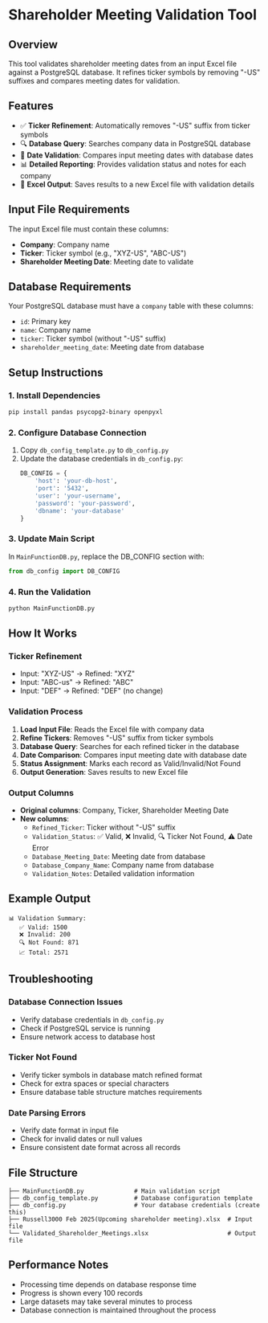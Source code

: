 # Shareholder Meeting Validation Tool

## Overview
This tool validates shareholder meeting dates from an input Excel file against a PostgreSQL database. It refines ticker symbols by removing "-US" suffixes and compares meeting dates for validation.

## Features
- ✅ **Ticker Refinement**: Automatically removes "-US" suffix from ticker symbols
- 🔍 **Database Query**: Searches company data in PostgreSQL database
- 📅 **Date Validation**: Compares input meeting dates with database dates
- 📊 **Detailed Reporting**: Provides validation status and notes for each company
- 💾 **Excel Output**: Saves results to a new Excel file with validation details

## Input File Requirements
The input Excel file must contain these columns:
- **Company**: Company name
- **Ticker**: Ticker symbol (e.g., "XYZ-US", "ABC-US")
- **Shareholder Meeting Date**: Meeting date to validate

## Database Requirements
Your PostgreSQL database must have a `company` table with these columns:
- `id`: Primary key
- `name`: Company name
- `ticker`: Ticker symbol (without "-US" suffix)
- `shareholder_meeting_date`: Meeting date from database

## Setup Instructions

### 1. Install Dependencies
```bash
pip install pandas psycopg2-binary openpyxl
```

### 2. Configure Database Connection
1. Copy `db_config_template.py` to `db_config.py`
2. Update the database credentials in `db_config.py`:
   ```python
   DB_CONFIG = {
       'host': 'your-db-host',
       'port': '5432',
       'user': 'your-username',
       'password': 'your-password',
       'dbname': 'your-database'
   }
   ```

### 3. Update Main Script
In `MainFunctionDB.py`, replace the DB_CONFIG section with:
```python
from db_config import DB_CONFIG
```

### 4. Run the Validation
```bash
python MainFunctionDB.py
```

## How It Works

### Ticker Refinement
- Input: "XYZ-US" → Refined: "XYZ"
- Input: "ABC-us" → Refined: "ABC"
- Input: "DEF" → Refined: "DEF" (no change)

### Validation Process
1. **Load Input File**: Reads the Excel file with company data
2. **Refine Tickers**: Removes "-US" suffix from ticker symbols
3. **Database Query**: Searches for each refined ticker in the database
4. **Date Comparison**: Compares input meeting date with database date
5. **Status Assignment**: Marks each record as Valid/Invalid/Not Found
6. **Output Generation**: Saves results to new Excel file

### Output Columns
- **Original columns**: Company, Ticker, Shareholder Meeting Date
- **New columns**:
  - `Refined_Ticker`: Ticker without "-US" suffix
  - `Validation_Status`: ✅ Valid, ❌ Invalid, 🔍 Ticker Not Found, ⚠️ Date Error
  - `Database_Meeting_Date`: Meeting date from database
  - `Database_Company_Name`: Company name from database
  - `Validation_Notes`: Detailed validation information

## Example Output
```
📊 Validation Summary:
   ✅ Valid: 1500
   ❌ Invalid: 200
   🔍 Not Found: 871
   📈 Total: 2571
```

## Troubleshooting

### Database Connection Issues
- Verify database credentials in `db_config.py`
- Check if PostgreSQL service is running
- Ensure network access to database host

### Ticker Not Found
- Verify ticker symbols in database match refined format
- Check for extra spaces or special characters
- Ensure database table structure matches requirements

### Date Parsing Errors
- Verify date format in input file
- Check for invalid dates or null values
- Ensure consistent date format across all records

## File Structure
```
├── MainFunctionDB.py              # Main validation script
├── db_config_template.py          # Database configuration template
├── db_config.py                   # Your database credentials (create this)
├── Russell3000 Feb 2025(Upcoming shareholder meeting).xlsx  # Input file
└── Validated_Shareholder_Meetings.xlsx                      # Output file
```

## Performance Notes
- Processing time depends on database response time
- Progress is shown every 100 records
- Large datasets may take several minutes to process
- Database connection is maintained throughout the process 